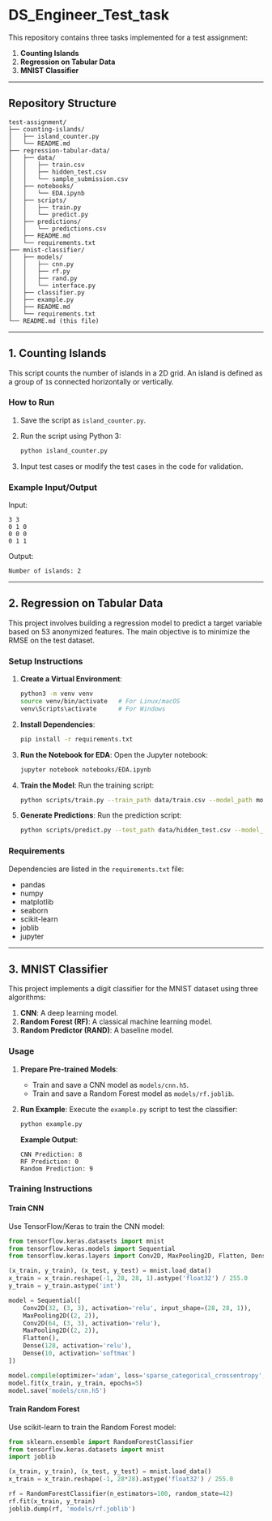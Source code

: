 ﻿# DS_Engineer_Test_task

This repository contains three tasks implemented for a test assignment:

1. **Counting Islands**
2. **Regression on Tabular Data**
3. **MNIST Classifier**
---

## Repository Structure

```
test-assignment/
├── counting-islands/
│   ├── island_counter.py
│   └── README.md
├── regression-tabular-data/
│   ├── data/
│   │   ├── train.csv
│   │   ├── hidden_test.csv
│   │   └── sample_submission.csv
│   ├── notebooks/
│   │   └── EDA.ipynb
│   ├── scripts/
│   │   ├── train.py
│   │   └── predict.py
│   ├── predictions/
│   │   └── predictions.csv
│   ├── README.md
│   └── requirements.txt
├── mnist-classifier/
│   ├── models/
│   │   ├── cnn.py
│   │   ├── rf.py
│   │   ├── rand.py
│   │   └── interface.py
│   ├── classifier.py
│   ├── example.py
│   ├── README.md
│   └── requirements.txt
└── README.md (this file)
```

---

## 1. Counting Islands

This script counts the number of islands in a 2D grid. An island is defined as a group of `1`s connected horizontally or vertically.

### How to Run

1. Save the script as `island_counter.py`.
2. Run the script using Python 3:
   ```bash
   python island_counter.py
   ```

3. Input test cases or modify the test cases in the code for validation.

### Example Input/Output

Input:
```
3 3
0 1 0
0 0 0
0 1 1
```

Output:
```
Number of islands: 2
```

---

## 2. Regression on Tabular Data

This project involves building a regression model to predict a target variable based on 53 anonymized features. The main objective is to minimize the RMSE on the test dataset.

### Setup Instructions

1. **Create a Virtual Environment**:
   ```bash
   python3 -m venv venv
   source venv/bin/activate   # For Linux/macOS
   venv\Scripts\activate      # For Windows
   ```

2. **Install Dependencies**:
   ```bash
   pip install -r requirements.txt
   ```

3. **Run the Notebook for EDA**:
   Open the Jupyter notebook:
   ```bash
   jupyter notebook notebooks/EDA.ipynb
   ```

4. **Train the Model**:
   Run the training script:
   ```bash
   python scripts/train.py --train_path data/train.csv --model_path models/random_forest.joblib
   ```

5. **Generate Predictions**:
   Run the prediction script:
   ```bash
   python scripts/predict.py --test_path data/hidden_test.csv --model_path models/random_forest.joblib --output_path predictions/predictions.csv
   ```

### Requirements

Dependencies are listed in the `requirements.txt` file:
- pandas
- numpy
- matplotlib
- seaborn
- scikit-learn
- joblib
- jupyter

---

## 3. MNIST Classifier

This project implements a digit classifier for the MNIST dataset using three algorithms:

1. **CNN**: A deep learning model.
2. **Random Forest (RF)**: A classical machine learning model.
3. **Random Predictor (RAND)**: A baseline model.

### Usage

1. **Prepare Pre-trained Models**:
   - Train and save a CNN model as `models/cnn.h5`.
   - Train and save a Random Forest model as `models/rf.joblib`.

2. **Run Example**:
   Execute the `example.py` script to test the classifier:
   ```bash
   python example.py
   ```

   **Example Output**:
   ```
   CNN Prediction: 8
   RF Prediction: 0
   Random Prediction: 9
   ```

### Training Instructions

#### Train CNN
Use TensorFlow/Keras to train the CNN model:
```python
from tensorflow.keras.datasets import mnist
from tensorflow.keras.models import Sequential
from tensorflow.keras.layers import Conv2D, MaxPooling2D, Flatten, Dense

(x_train, y_train), (x_test, y_test) = mnist.load_data()
x_train = x_train.reshape(-1, 28, 28, 1).astype('float32') / 255.0
y_train = y_train.astype('int')

model = Sequential([
    Conv2D(32, (3, 3), activation='relu', input_shape=(28, 28, 1)),
    MaxPooling2D((2, 2)),
    Conv2D(64, (3, 3), activation='relu'),
    MaxPooling2D((2, 2)),
    Flatten(),
    Dense(128, activation='relu'),
    Dense(10, activation='softmax')
])

model.compile(optimizer='adam', loss='sparse_categorical_crossentropy', metrics=['accuracy'])
model.fit(x_train, y_train, epochs=5)
model.save('models/cnn.h5')
```

#### Train Random Forest
Use scikit-learn to train the Random Forest model:
```python
from sklearn.ensemble import RandomForestClassifier
from tensorflow.keras.datasets import mnist
import joblib

(x_train, y_train), (x_test, y_test) = mnist.load_data()
x_train = x_train.reshape(-1, 28*28).astype('float32') / 255.0

rf = RandomForestClassifier(n_estimators=100, random_state=42)
rf.fit(x_train, y_train)
joblib.dump(rf, 'models/rf.joblib')
```

